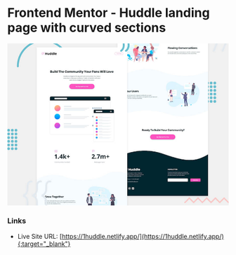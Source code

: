 # Frontend Mentor - Huddle landing page with curved sections

![Header/intro section for the Huddle landing page with curved sections](./images/desktop-preview.jpg)

### Links

- Live Site URL: [https://1huddle.netlify.app/](https://1huddle.netlify.app/){:target="_blank"}